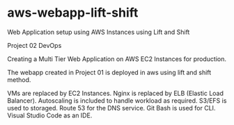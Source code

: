 # aws-webapp-lift-shift
Web Application setup using AWS Instances using Lift and Shift 

Project 02 DevOps

Creating a Multi Tier Web Application on AWS EC2 Instances for production.

The webapp created in Project 01 is deployed in aws using lift and shift method.

VMs are replaced by EC2 Instances.
Nginx is replaced by ELB (Elastic Load Balancer).
Autoscaling is included to handle workload as required.
S3/EFS is used to storaged.
Route 53 for the DNS service.
Git Bash is used for CLI.
Visual Studio Code as an IDE.

